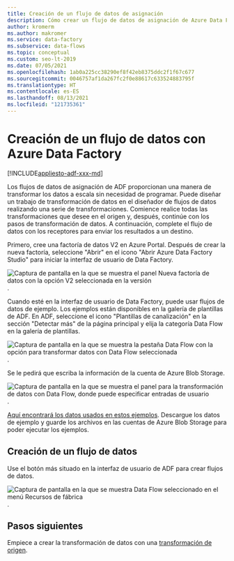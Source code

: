 ```yaml
---
title: Creación de un flujo de datos de asignación
description: Cómo crear un flujo de datos de asignación de Azure Data Factory
author: kromerm
ms.author: makromer
ms.service: data-factory
ms.subservice: data-flows
ms.topic: conceptual
ms.custom: seo-lt-2019
ms.date: 07/05/2021
ms.openlocfilehash: 1ab0a225cc38290ef8f42eb8375ddc2f1f67c677
ms.sourcegitcommit: 0046757af1da267fc2f0e88617c633524883795f
ms.translationtype: HT
ms.contentlocale: es-ES
ms.lasthandoff: 08/13/2021
ms.locfileid: "121735361"
---
```

# <a name="create-azure-data-factory-data-flow"></a>Creación de un flujo de datos con Azure Data Factory

[!INCLUDE[appliesto-adf-xxx-md](includes/appliesto-adf-xxx-md.md)]

Los flujos de datos de asignación de ADF proporcionan una manera de transformar los datos a escala sin necesidad de programar. Puede diseñar un trabajo de transformación de datos en el diseñador de flujos de datos realizando una serie de transformaciones. Comience realice todas las transformaciones que desee en el origen y, después, continúe con los pasos de transformación de datos. A continuación, complete el flujo de datos con los receptores para enviar los resultados a un destino.

Primero, cree una factoría de datos V2 en Azure Portal. Después de crear la nueva factoría, seleccione "Abrir" en el icono "Abrir Azure Data Factory Studio" para iniciar la interfaz de usuario de Data Factory.

![Captura de pantalla en la que se muestra el panel Nueva factoría de datos con la opción V2 seleccionada en la versión](media/data-flow/v2portal.png "creación de un flujo de datos").

Cuando esté en la interfaz de usuario de Data Factory, puede usar flujos de datos de ejemplo. Los ejemplos están disponibles en la galería de plantillas de ADF. En ADF, seleccione el icono "Plantillas de canalización" en la sección "Detectar más" de la página principal y elija la categoría Data Flow en la galería de plantillas.

![Captura de pantalla en la que se muestra la pestaña Data Flow con la opción para transformar datos con Data Flow seleccionada](media/data-flow/template.png "creación de un flujo de datos").

Se le pedirá que escriba la información de la cuenta de Azure Blob Storage.

![Captura de pantalla en la que se muestra el panel para la transformación de datos con Data Flow, donde puede especificar entradas de usuario](media/data-flow/template2.png "creación de un flujo de datos 2").

[Aquí encontrará los datos usados en estos ejemplos](https://github.com/kromerm/adfdataflowdocs/tree/master/sampledata). Descargue los datos de ejemplo y guarde los archivos en las cuentas de Azure Blob Storage para poder ejecutar los ejemplos.

## <a name="create-new-data-flow"></a>Creación de un flujo de datos

Use el botón más situado en la interfaz de usuario de ADF para crear flujos de datos.

![Captura de pantalla en la que se muestra Data Flow seleccionado en el menú Recursos de fábrica](media/data-flow/newresource.png "Nuevo recurso").

## <a name="next-steps"></a>Pasos siguientes

Empiece a crear la transformación de datos con una [transformación de origen](data-flow-source.md).
